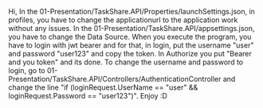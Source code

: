 Hi,
In the 01-Presentation/TaskShare.API/Properties/launchSettings.json, in profiles, you have to change the applicationurl to the application work without any issues.
In the 01-Presentation/TaskShare.API/appsettings.json, you have to change the Data Source.
When you execute the program, you have to login with jwt bearer and for that, in login, put the username "user" and password "user123" and copy the token. In Authorize you put "Bearer and you token" and its done. To change the username and password to login, go to 01-Presentation/TaskShare.API/Controllers/AuthenticationController and change the line "if (loginRequest.UserName == "user" && loginRequest.Password == "user123")".
Enjoy :D
